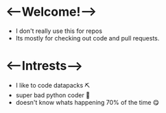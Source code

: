 # <--Welcome!-->
- I don't really use this for repos
- Its mostly for checking out code and pull requests.

# <--Intrests-->
- I like to code datapacks ⛏️
- super bad python coder 🐍
- doesn't know whats happening 70% of the time 😋
